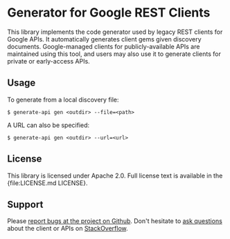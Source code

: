 # Generator for Google REST Clients

This library implements the code generator used by legacy REST clients for
Google APIs. It automatically generates client gems given discovery documents.
Google-managed clients for publicly-available APIs are maintained using this
tool, and users may also use it to generate clients for private or early-access
APIs.

## Usage

To generate from a local discovery file:

    $ generate-api gen <outdir> --file=<path>

A URL can also be specified:

    $ generate-api gen <outdir> --url=<url>

## License

This library is licensed under Apache 2.0. Full license text is available in the {file:LICENSE.md LICENSE}.

## Support

Please [report bugs at the project on Github](https://github.com/google/google-api-ruby-client/issues). Don't hesitate to [ask questions](http://stackoverflow.com/questions/tagged/google-api-ruby-client) about the client or APIs on [StackOverflow](http://stackoverflow.com).

